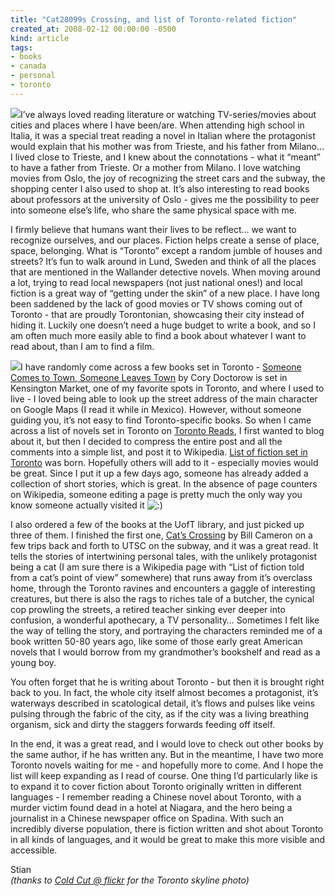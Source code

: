 ```yaml
---
title: "Cat28099s Crossing, and list of Toronto-related fiction"
created_at: 2008-02-12 00:00:00 -0500
kind: article
tags:
- books
- canada
- personal
- toronto
---
```


![](http://static.flickr.com/92/261926630_7e9ed7dadd_m.jpg)I’ve always
loved reading literature or watching TV-series/movies about cities and
places where I have been/are. When attending high school in Italia, it
was a special treat reading a novel in Italian where the protagonist
would explain that his mother was from Trieste, and his father from
Milano… I lived close to Trieste, and I knew about the connotations -
what it “meant” to have a father from Trieste. Or a mother from Milano.
I love watching movies from Oslo, the joy of recognizing the street cars
and the subway, the shopping center I also used to shop at. It’s also
interesting to read books about professors at the university of Oslo -
gives me the possibility to peer into someone else’s life, who share the
same physical space with me.

I firmly believe that humans want their lives to be reflect… we want to
recognize ourselves, and our places. Fiction helps create a sense of
place, space, belonging. What is “Toronto” except a random jumble of
houses and streets? It’s fun to walk around in Lund, Sweden and think of
all the places that are mentioned in the Wallander detective novels.
When moving around a lot, trying to read local newspapers (not just
national ones!) and local fiction is a great way of “getting under the
skin” of a new place. I have long been saddened by the lack of good
movies or TV shows coming out of Toronto - that are proudly Torontonian,
showcasing their city instead of hiding it. Luckily one doesn’t need a
huge budget to write a book, and so I am often much more easily able to
find a book about whatever I want to read about, than I am to find a
film.

![](http://ecx.images-amazon.com/images/I/4118RGPSG6L._AA240_.jpg)I have
randomly come across a few books set in Toronto - [Someone Comes to
Town, Someone Leaves Town](http://craphound.com/someone/) by Cory
Doctorow is set in Kensington Market, one of my favorite spots in
Toronto, and where I used to live - I loved being able to look up the
street address of the main character on Google Maps (I read it while in
Mexico). However, without someone guiding you, it’s not easy to find
Toronto-specific books. So when I came across a list of novels set in
Toronto on [Toronto
Reads](http://www.readingt.readingcities.com/index.php/toronto/comments/979/),
I first wanted to blog about it, but then I decided to compress the
entire post and all the comments into a simple list, and post it to
Wikipedia. [List of fiction set in
Toronto](http://en.wikipedia.org/wiki/List_of_fiction_set_in_Toronto)
was born. Hopefully others will add to it - especially movies would be
great. Since I put it up a few days ago, someone has already added a
collection of short stories, which is great. In the absence of page
counters on Wikipedia, someone editing a page is pretty much the only
way you know someone actually visited it
![:)](http://reganmian.net/blog/wp-includes/images/smilies/icon_smile.gif)

I also ordered a few of the books at the UofT library, and just picked
up three of them. I finished the first one, [Cat’s
Crossing](http://www.amazon.com/Cats-Crossing-Bill-Cameron/dp/0679311688)
by Bill Cameron on a few trips back and forth to UTSC on the subway, and
it was a great read. It tells the stories of intertwining personal
tales, with the unlikely protagonist being a cat (I am sure there is a
Wikipedia page with “List of fiction told from a cat’s point of view”
somewhere) that runs away from it’s overclass home, through the Toronto
ravines and encounters a gaggle of interesting creatures, but there is
also the rags to riches tale of a butcher, the cynical cop prowling the
streets, a retired teacher sinking ever deeper into confusion, a
wonderful apothecary, a TV personality… Sometimes I felt like the way of
telling the story, and portraying the characters reminded me of a book
written 50-80 years ago, like some of those early great American novels
that I would borrow from my grandmother’s bookshelf and read as a young
boy.

You often forget that he is writing about Toronto - but then it is
brought right back to you. In fact, the whole city itself almost becomes
a protagonist, it’s waterways described in scatological detail, it’s
flows and pulses like veins pulsing through the fabric of the city, as
if the city was a living breathing organism, sick and dirty the staggers
forwards feeding off itself.

In the end, it was a great read, and I would love to check out other
books by the same author, if he has written any. But in the meantime, I
have two more Toronto novels waiting for me - and hopefully more to
come. And I hope the list will keep expanding as I read of course. One
thing I’d particularly like is to expand it to cover fiction about
Toronto originally written in different languages - I remember reading a
Chinese novel about Toronto, with a murder victim found dead in a hotel
at Niagara, and the hero being a journalist in a Chinese newspaper
office on Spadina. With such an incredibly diverse population, there is
fiction written and shot about Toronto in all kinds of languages, and it
would be great to make this more visible and accessible.

Stian\
 *(thanks to [Cold Cut @ flickr](http://www.flickr.com/photos/coldcut/)
for the Toronto skyline photo)*
